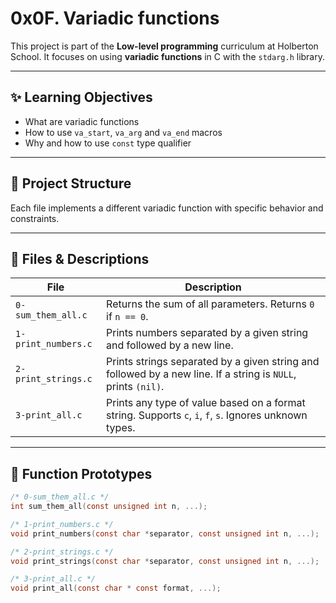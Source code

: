 # 0x0F. Variadic functions

This project is part of the **Low-level programming** curriculum at Holberton School. It focuses on using **variadic functions** in C with the `stdarg.h` library.

---

## ✨ Learning Objectives

- What are variadic functions
- How to use `va_start`, `va_arg` and `va_end` macros
- Why and how to use `const` type qualifier

---

## 📁 Project Structure

Each file implements a different variadic function with specific behavior and constraints.

---

## 🔧 Files & Descriptions

| File | Description |
|------|-------------|
| `0-sum_them_all.c` | Returns the sum of all parameters. Returns `0` if `n == 0`. |
| `1-print_numbers.c` | Prints numbers separated by a given string and followed by a new line. |
| `2-print_strings.c` | Prints strings separated by a given string and followed by a new line. If a string is `NULL`, prints `(nil)`. |
| `3-print_all.c` | Prints any type of value based on a format string. Supports `c`, `i`, `f`, `s`. Ignores unknown types. |

---

## 📌 Function Prototypes

```c
/* 0-sum_them_all.c */
int sum_them_all(const unsigned int n, ...);

/* 1-print_numbers.c */
void print_numbers(const char *separator, const unsigned int n, ...);

/* 2-print_strings.c */
void print_strings(const char *separator, const unsigned int n, ...);

/* 3-print_all.c */
void print_all(const char * const format, ...);


